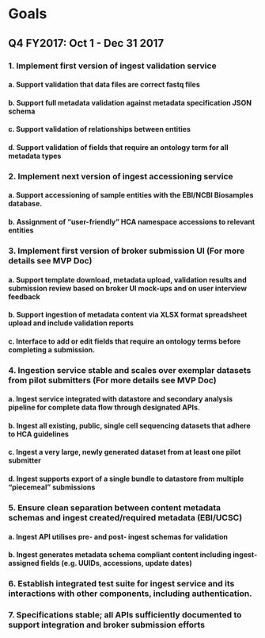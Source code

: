 # Goals

## Q4 FY2017: Oct 1 - Dec 31 2017

### 1. Implement first version of ingest validation service
#### a. Support validation that data files are correct fastq files
#### b. Support full metadata validation against metadata specification JSON schema
#### c. Support validation of relationships between entities
#### d. Support validation of fields that require an ontology term for all metadata types
### 2. Implement next version of ingest accessioning service 
#### a. Support accessioning of sample entities with the EBI/NCBI Biosamples database.
#### b.  Assignment of “user-friendly” HCA namespace accessions to relevant entities
### 3. Implement first version of broker submission UI (For more details see MVP Doc)
#### a. Support template download, metadata upload, validation results and submission review based on broker UI mock-ups and on user interview feedback
#### b. Support ingestion of metadata content via XLSX format spreadsheet upload and include validation reports
#### c. Interface to add or edit fields that require an ontology terms before completing a submission. 
### 4. Ingestion service stable and scales over exemplar datasets from pilot submitters (For more details see MVP Doc)
#### a. Ingest service integrated with datastore and secondary analysis pipeline for complete data flow through designated APIs.
#### b. Ingest all existing, public, single cell sequencing datasets that adhere to HCA guidelines
#### c. Ingest a very large, newly generated dataset from at least one pilot submitter
#### d. Ingest supports export of a single bundle to datastore from multiple “piecemeal” submissions
### 5. Ensure clean separation between content metadata schemas and ingest created/required metadata (EBI/UCSC)
#### a. Ingest API utilises pre- and post- ingest schemas for validation
#### b. Ingest generates metadata schema compliant content including ingest-assigned fields (e.g. UUIDs, accessions, update dates)
### 6. Establish integrated test suite for ingest service and its interactions with other components, including authentication.
### 7. Specifications stable; all APIs sufficiently documented to support integration and broker submission efforts
